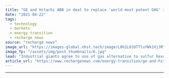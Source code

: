 ```yaml
---
title: "GE and Hitachi ABB in deal to replace 'world most potent GHG' in high voltage grid"
date: "2021-04-22"
tags: 
  - technology
  - markets
  - energy transition
  - recharge news
source: "recharge news"
image_url: "https://images-global.nhst.tech/image/L0h2L0JUTTluYWk1VjJRY0lnbExYaWRQekFzREtQZVEwOGhIaWR1Vk5Gcz0=/nhst/binary/3c52afdeabdbcbad6ceecfdf809771f4"
image_fp: "/assets/img/post_thumbnails/6.jpg"
lead: "Industrial giants agree to use of gas alternative to sulfur hexafluoride currently used in insulating high-power electrical equipment and networks"
article_url: "https://www.rechargenews.com/energy-transition/ge-and-hitachi-abb-in-deal-to-replace-world-most-potent-ghg-in-high-voltage-grid/2-1-1000053"
---
```


---
